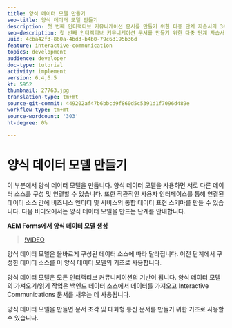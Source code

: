 ```yaml
---
title: 양식 데이터 모델 만들기
seo-title: 양식 데이터 모델 만들기
description: 첫 번째 인터랙티브 커뮤니케이션 문서를 만들기 위한 다중 단계 자습서의 3부분입니다. 이 부분에서 양식 데이터 모델을 만듭니다. 양식 데이터 모델을 사용하면 서로 다른 데이터 소스를 구성하고 연결할 수 있습니다.연결된 데이터 소스 간에 비즈니스 엔티티 및 서비스의 통합 데이터 표현 스키마를 만들 수 있는 직관적인 사용자 인터페이스를 제공합니다.다음 비디오에서는 양식 데이터 모델을 만드는 단계를 안내합니다.
seo-description: 첫 번째 인터랙티브 커뮤니케이션 문서를 만들기 위한 다중 단계 자습서의 3부분입니다. 이 부분에서 양식 데이터 모델을 만듭니다. 양식 데이터 모델을 사용하면 서로 다른 데이터 소스를 구성 및 연결할 수 있습니다. 또한 직관적인 사용자 인터페이스를 통해 연결된 데이터 소스 간에 비즈니스 엔티티 및 서비스의 통합 데이터 표현 스키마를 만들 수 있습니다. 다음 비디오에서는 양식 데이터 모델을 만드는 단계를 안내합니다.
uuid: 4cba42f3-860a-4bd3-b4b0-79c63195b36d
feature: interactive-communication
topics: development
audience: developer
doc-type: tutorial
activity: implement
version: 6.4,6.5
kt: 5952
thumbnail: 27763.jpg
translation-type: tm+mt
source-git-commit: 449202af47b6bbcd9f860d5c5391d1f7096d489e
workflow-type: tm+mt
source-wordcount: '303'
ht-degree: 0%

---
```



# 양식 데이터 모델 만들기

이 부분에서 양식 데이터 모델을 만듭니다. 양식 데이터 모델을 사용하면 서로 다른 데이터 소스를 구성 및 연결할 수 있습니다. 또한 직관적인 사용자 인터페이스를 통해 연결된 데이터 소스 간에 비즈니스 엔티티 및 서비스의 통합 데이터 표현 스키마를 만들 수 있습니다. 다음 비디오에서는 양식 데이터 모델을 만드는 단계를 안내합니다.

**AEM Forms에서 양식 데이터 모델 생성**

>[!VIDEO](https://video.tv.adobe.com/v/27763/?quality=9&learn=on)

양식 데이터 모델은 올바르게 구성된 데이터 소스에 따라 달라집니다. 이전 단계에서 구성한 데이터 소스를 이 양식 데이터 모델의 기초로 사용합니다.

양식 데이터 모델은 모든 인터랙티브 커뮤니케이션의 기반이 됩니다. 양식 데이터 모델의 가져오기/읽기 작업은 백엔드 데이터 소스에서 데이터를 가져오고 Interactive Communications 문서를 채우는 데 사용됩니다.

양식 데이터 모델을 만들면 문서 조각 및 대화형 통신 문서를 만들기 위한 기초로 사용할 수 있습니다.
